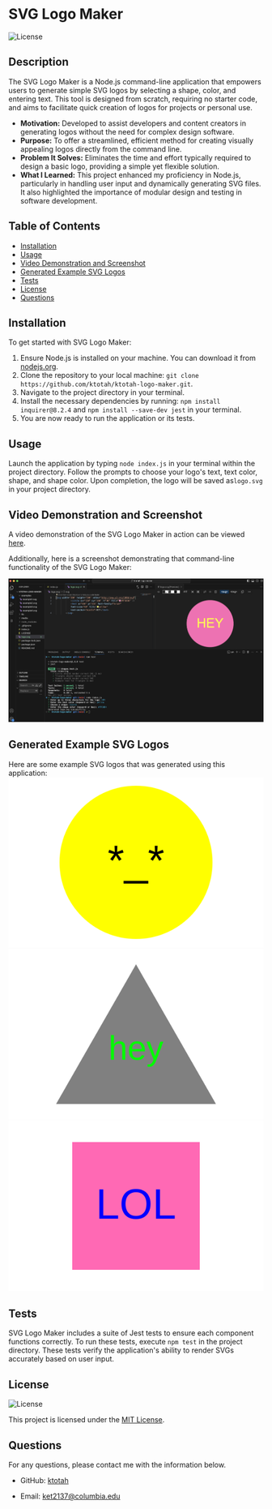 # SVG Logo Maker
![License](https://img.shields.io/badge/License-MIT-blue.svg)

## Description
The SVG Logo Maker is a Node.js command-line application that empowers users to generate simple SVG logos by selecting a shape, color, and entering text. This tool is designed from scratch, requiring no starter code, and aims to facilitate quick creation of logos for projects or personal use.

* **Motivation:** Developed to assist developers and content creators in generating logos without the need for complex design software.
* **Purpose:** To offer a streamlined, efficient method for creating visually appealing logos directly from the command line.
* **Problem It Solves:** Eliminates the time and effort typically required to design a basic logo, providing a simple yet flexible solution.
* **What I Learned:** This project enhanced my proficiency in Node.js, particularly in handling user input and dynamically generating SVG files. It also highlighted the importance of modular design and testing in software development. 

## Table of Contents
* [Installation](#installation)
* [Usage](#usage)
* [Video Demonstration and Screenshot](#video-demonstration-and-screenshot)
* [Generated Example SVG Logos](#generated-example-svg-logos)
* [Tests](#tests)
* [License](#license)
* [Questions](#questions)

## Installation 
To get started with SVG Logo Maker:

1. Ensure Node.js is installed on your machine. You can download it from [nodejs.org](https://nodejs.org/).
2. Clone the repository to your local machine: `git clone https://github.com/ktotah/ktotah-logo-maker.git`.
3. Navigate to the project directory in your terminal.
4. Install the necessary dependencies by running: `npm install inquirer@8.2.4` and `npm install --save-dev jest` in your terminal.
5. You are now ready to run the application or its tests. 

## Usage 
Launch the application by typing `node index.js` in your terminal within the project directory. Follow the prompts to choose your logo's text, text color, shape, and shape color. Upon completion, the logo will be saved as`logo.svg` in your project directory.

## Video Demonstration and Screenshot
A video demonstration of the SVG Logo Maker in action can be viewed [here](https://drive.google.com/file/d/170QfgcDx7ouC_nacqulmbwAJCq9Ms6_h/view?usp=sharing).

Additionally, here is a screenshot demonstrating that command-line functionality of the SVG Logo Maker:

![README Generator Screenshot](./media/Screenshot.png)

## Generated Example SVG Logos
Here are some example SVG logos that was generated using this application: ![SVG Logo Example 1](./examples/example1.svg) ![SVG Logo Example 2](./examples/example2.svg) ![SVG Logo Example 3](./examples/example3.svg)

## Tests
SVG Logo Maker includes a suite of Jest tests to ensure each component functions correctly. To run these tests, execute `npm test` in the project directory. These tests verify the application's ability to render SVGs accurately based on user input.
  
## License
![License](https://img.shields.io/badge/License-MIT-blue.svg)

This project is licensed under the [MIT License](./LICENSE).
  
## Questions
For any questions, please contact me with the information below.

* GitHub: [ktotah](https://github.com/ktotah)

* Email: [ket2137@columbia.edu](mailto:ket2137@columbia.edu)